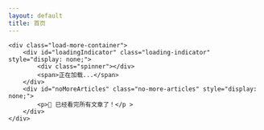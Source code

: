 ```yaml
---
layout: default
title: 首页
---
```


<div class="feed-container">
    <div id="articleFeed" class="article-grid">
        <!-- 文章将通过JavaScript动态加载 -->
    </div>
    
    <div class="load-more-container">
        <div id="loadingIndicator" class="loading-indicator" style="display: none;">
            <div class="spinner"></div>
            <span>正在加载...</span>
        </div>
        <div id="noMoreArticles" class="no-more-articles" style="display: none;">
            <p>🎉 已经看完所有文章了！</p >
        </div>
    </div>
</div>

<script>
// 完整的文章数据（模拟更多文章以测试三列布局）
const allArticles = [
    {
        id: 1,
        title: "我的第一篇文章",
        author: "追雨星辰",
        date: "3小时前",
        excerpt: "这是我的第一篇测试文章，用于验证网站功能是否正常。在这里我将分享我的学习和思考过程。",
        content: "完整的文章内容...",
        url: "/intp.io/2024/01/15/我的第一篇文章.html",
        categories: ["测试", "教程"],
        image: "📄"
    },
    {
        id: 2,
        title: "GitHub使用技巧分享",
        author: "追雨星辰", 
        date: "1天前",
        excerpt: "分享一些实用的GitHub技巧和使用方法，帮助提高开发效率。",
        content: "完整的文章内容...",
        url: "/intp.io/2024/01/16/github使用技巧.html",
        categories: ["技术", "GitHub"],
        image: "⚙️"
    },
    {
        id: 3,
        title: "静态网站搭建心得",
        author: "追雨星辰",
        date: "2天前", 
        excerpt: "记录使用GitHub Pages和Jekyll搭建静态网站的过程和心得体会。",
        content: "完整的文章内容...",
        url: "/intp.io/2024/01/17/静态网站搭建心得.html",
        categories: ["技术", "建站"],
        image: "🌐"
    },
    {
        id: 4,
        title: "前端开发学习路径",
        author: "追雨星辰",
        date: "3天前",
        excerpt: "分享前端开发的学习路线和资源推荐，适合初学者参考。",
        content: "完整的文章内容...",
        url: "/intp.io/2024/01/18/前端开发学习路径.html",
        categories: ["技术", "学习"],
        image: "📚"
    },
    {
        id: 5,
        title: "CSS布局技巧总结",
        author: "追雨星辰",
        date: "4天前",
        excerpt: "整理常用的CSS布局技巧和最佳实践，提升页面布局能力。",
        content: "完整的文章内容...",
        url: "/intp.io/2024/01/19/css布局技巧总结.html",
        categories: ["技术", "CSS"],
        image: "🎨"
    },
    {
        id: 6,
        title: "JavaScript核心概念",
        author: "追雨星辰",
        date: "5天前",
        excerpt: "深入理解JavaScript的核心概念和运行机制。",
        content: "完整的文章内容...",
        url: "/intp.io/2024/01/20/javascript核心概念.html",
        categories: ["技术", "JavaScript"],
        image: "💻"
    },
    {
        id: 7,
        title: "响应式设计原理",
        author: "追雨星辰",
        date: "1周前",
        excerpt: "掌握响应式设计的核心原理和实现方法。",
        content: "完整的文章内容...",
        url: "/intp.io/2024/01/21/响应式设计原理.html",
        categories: ["技术", "设计"],
        image: "📱"
    },
    {
        id: 8,
        title: "Vue.js入门指南",
        author: "追雨星辰",
        date: "1周前",
        excerpt: "从零开始学习Vue.js框架的基础知识和应用。",
        content: "完整的文章内容...",
        url: "/intp.io/2024/01/22/vuejs入门指南.html",
        categories: ["技术", "Vue"],
        image: "🖖"
    },
    {
        id: 9,
        title: "React Hooks详解",
        author: "追雨星辰",
        date: "2周前",
        excerpt: "深入理解React Hooks的工作原理和使用场景。",
        content: "完整的文章内容...",
        url: "/intp.io/2024/01/23/react-hooks详解.html",
        categories: ["技术", "React"],
        image: "⚛️"
    }
];

class ArticleGrid {
    constructor() {
        this.feedContainer = document.getElementById('articleFeed');
        this.loadingIndicator = document.getElementById('loadingIndicator');
        this.noMoreArticles = document.getElementById('noMoreArticles');
        
        this.currentPage = 0;
        this.articlesPerPage = 6; // 每次加载6篇文章（2行）
        this.isLoading = false;
        this.hasMoreArticles = true;
        
        // 性能优化：使用requestAnimationFrame
        this.rafId = null;
        
        this.init();
    }
    
    init() {
        this.loadArticles();
        this.setupOptimizedScrollListener();
    }
    
    // 性能优化的滚动监听
    setupOptimizedScrollListener() {
        let ticking = false;
        
        const scrollHandler = () => {
            if (!ticking) {
                this.rafId = requestAnimationFrame(() => {
                    if (this.shouldLoadMore()) {
                        this.loadArticles();
                    }
                    ticking = false;
                });
                ticking = true;
            }
        };
        
        // 使用被动事件监听器提升滚动性能
        window.addEventListener('scroll', scrollHandler, { passive: true });
        
        // 保存引用以便清理
        this.scrollHandler = scrollHandler;
    }
    
    // 判断是否应该加载更多
    shouldLoadMore() {
        if (this.isLoading || !this.hasMoreArticles) {
            return false;
        }
        
        const scrollTop = window.scrollY;
        const windowHeight = window.innerHeight;
        const documentHeight = document.documentElement.scrollHeight;
        
        // 当滚动到距离底部500px时开始加载
        return (scrollTop + windowHeight >= documentHeight - 500);
    }
    
    // 加载文章 - 性能优化版本
    async loadArticles() {
        if (this.isLoading || !this.hasMoreArticles) return;
        
        this.isLoading = true;
        this.showLoading();
        
        try {
            // 使用微任务延迟以避免阻塞主线程
            await new Promise(resolve => {
                setTimeout(resolve, 100); // 减少延迟时间
            });
            
            const startIndex = this.currentPage * this.articlesPerPage;
            const endIndex = startIndex + this.articlesPerPage;
            const articlesToShow = allArticles.slice(startIndex, endIndex);
            
            if (articlesToShow.length > 0) {
                // 使用文档片段批量插入DOM
                const fragment = document.createDocumentFragment();
                articlesToShow.forEach(article => {
                    fragment.appendChild(this.createArticleElement(article));
                });
                
                this.feedContainer.appendChild(fragment);
                this.currentPage++;
                
                // 检查是否还有更多文章
                this.hasMoreArticles = (this.currentPage * this.articlesPerPage) < allArticles.length;
                
                if (!this.hasMoreArticles) {
                    this.showNoMoreArticles();
                    // 移除滚动监听
                    window.removeEventListener('scroll', this.scrollHandler);
                    if (this.rafId) {
                        cancelAnimationFrame(this.rafId);
                    }
                }
            } else {
                this.hasMoreArticles = false;
                this.showNoMoreArticles();
                window.removeEventListener('scroll', this.scrollHandler);
                if (this.rafId) {
                    cancelAnimationFrame(this.rafId);
                }
            }
        } catch (error) {
            console.error('加载文章失败:', error);
        } finally {
            this.isLoading = false;
            this.hideLoading();
        }
    }
    
    // 创建文章元素 - 竖长方形版本
    createArticleElement(article) {
        const articleEl = document.createElement('article');
        articleEl.className = 'article-card';
        articleEl.innerHTML = this.getArticleHTML(article);
        return articleEl;
    }
    
    // 获取文章HTML - 三列布局优化版本
    getArticleHTML(article) {
        return `
            <div class="article-image">
                <span class="article-emoji">${article.image}</span>
            </div>
            <div class="article-content">
                <div class="article-header">
                    <h3 class="article-title">${article.title}</h3>
                    <div class="article-meta">
                        <span class="article-author">${article.author}</span>
                        <span class="article-date">${article.date}</span>
                    </div>
                </div>
                
                <div class="article-excerpt">
                    <p>${article.excerpt}</p >
                </div>
                
                <div class="article-footer">
                    <div class="article-categories">
                        ${article.categories.map(cat => 
                            `<span class="category-tag">${cat}</span>`
                        ).join('')}
                    </div>
                    <a href=" " class="read-more-btn">阅读全文</a >
                </div>
            </div>
        `;
    }
    
    // 显示加载指示器
    showLoading() {
        this.loadingIndicator.style.display = 'flex';
    }
    
    // 隐藏加载指示器
    hideLoading() {
        this.loadingIndicator.style.display = 'none';
    }
    
    // 显示没有更多文章
    showNoMoreArticles() {
        this.noMoreArticles.style.display = 'block';
    }
}

// 页面加载完成后初始化文章网格
document.addEventListener('DOMContentLoaded', function() {
    new ArticleGrid();
});
</script>
